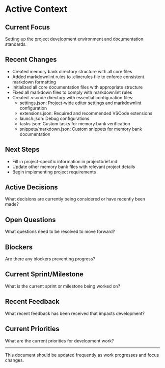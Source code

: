# Active Context

## Current Focus

Setting up the project development environment and documentation standards.

## Recent Changes

* Created memory bank directory structure with all core files
* Added markdownlint rules to .clinerules file to enforce consistent markdown formatting
* Initialized all core documentation files with appropriate structure
* Fixed all markdown files to comply with markdownlint rules
* Created .vscode directory with essential configuration files:
  * settings.json: Project-wide editor settings and markdownlint configuration
  * extensions.json: Required and recommended VSCode extensions
  * launch.json: Debug configurations
  * tasks.json: Custom tasks for memory bank verification
  * snippets/markdown.json: Custom snippets for memory bank documentation

## Next Steps

* Fill in project-specific information in projectbrief.md
* Update other memory bank files with relevant project details
* Begin implementing project requirements

## Active Decisions

What decisions are currently being considered or have recently been made?

## Open Questions

What questions need to be resolved to move forward?

## Blockers

Are there any blockers preventing progress?

## Current Sprint/Milestone

What is the current sprint or milestone being worked on?

## Recent Feedback

What recent feedback has been received that impacts development?

## Current Priorities

What are the current priorities for development work?

---

This document should be updated frequently as work progresses and focus changes.
